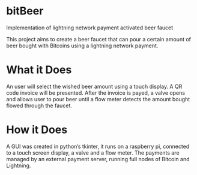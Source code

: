 # bitBeer
Implementation of lightning network payment activated beer faucet

This project aims to create a beer faucet that can pour a certain amount of beer bought with Bitcoins using a lightning network payment.

# What it Does
An user will select the wished beer amount using a touch display. A QR code invoice will be presented. After the invoice is payed, a valve opens and allows user to pour beer until a flow meter detects the amount bought flowed through the faucet.

# How it Does
A GUI was created in python’s tkinter, it runs on a raspberry pi, connected to a touch screen display, a valve and a flow meter.
The payments are managed by an external payment server, running full nodes of Bitcoin and Lightning.
